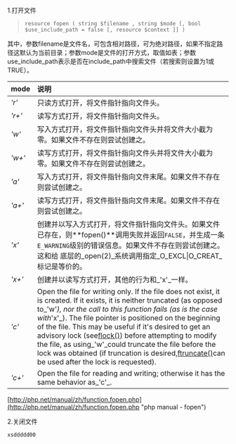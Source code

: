 1.打开文件

> ```
> resource fopen ( string $filename , string $mode [, bool $use_include_path = false [, resource $context ]] )
> ```

其中，参数filename是文件名，可包含相对路径，可为绝对路径，如果不指定路径这默认为当前目录；参数mode是文件的打开方式，取值如表；参数use\_include\_path表示是否在include\_path中搜索文件（若搜索则设置为1或TRUE）。

| mode | 说明 |
| :--- | :--- |
| _'r'_ | 只读方式打开，将文件指针指向文件头。 |
| _'r+'_ | 读写方式打开，将文件指针指向文件头。 |
| _'w'_ | 写入方式打开，将文件指针指向文件头并将文件大小截为零。如果文件不存在则尝试创建之。 |
| _'w+'_ | 读写方式打开，将文件指针指向文件头并将文件大小截为零。如果文件不存在则尝试创建之。 |
| _'a'_ | 写入方式打开，将文件指针指向文件末尾。如果文件不存在则尝试创建之。 |
| _'a+'_ | 读写方式打开，将文件指针指向文件末尾。如果文件不存在则尝试创建之。 |
| _'x'_ | 创建并以写入方式打开，将文件指针指向文件头。如果文件已存在，则**fopen\(\)**调用失败并返回`FALSE`，并生成一条`E_WARNING`级别的错误信息。如果文件不存在则尝试创建之。这和给 底层的_open\(2\)_系统调用指定_O\_EXCL\|O\_CREAT_标记是等价的。 |
| _'x+'_ | 创建并以读写方式打开，其他的行为和_'x'_一样。 |
| _'c'_ | Open the file for writing only. If the file does not exist, it is created. If it exists, it is neither truncated \(as opposed to_'w'_\), nor the call to this function fails \(as is the case with_'x'_\). The file pointer is positioned on the beginning of the file. This may be useful if it's desired to get an advisory lock \(see[flock\(\)](http://php.net/manual/zh/function.flock.php)\) before attempting to modify the file, as using\_'w'\_could truncate the file before the lock was obtained \(if truncation is desired,[ftruncate\(\)](http://php.net/manual/zh/function.ftruncate.php)can be used after the lock is requested\). |
| _'c+'_ | Open the file for reading and writing; otherwise it has the same behavior as_'c'_. |

[http://php.net/manual/zh/function.fopen.php](http://php.net/manual/zh/function.fopen.php "php manual - fopen")

2.关闭文件

```
xsddddd00
```



